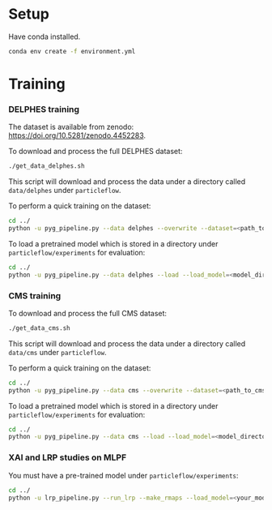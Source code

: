 # Setup

Have conda installed.
```bash
conda env create -f environment.yml
```

# Training

### DELPHES training
The dataset is available from zenodo: https://doi.org/10.5281/zenodo.4452283.

To download and process the full DELPHES dataset:
```bash
./get_data_delphes.sh
```

This script will download and process the data under a directory called `data/delphes` under `particleflow`.

To perform a quick training on the dataset:
```bash
cd ../
python -u pyg_pipeline.py --data delphes --overwrite --dataset=<path_to_delphes_data> --dataset_qcd=<path_to_delphes_data>
```

To load a pretrained model which is stored in a directory under `particleflow/experiments` for evaluation:
```bash
cd ../
python -u pyg_pipeline.py --data delphes --load --load_model=<model_directory> --load_epoch=<epoch_to_load> --dataset=<path_to_delphes_data> --dataset_qcd=<path_to_delphes_data>
```

### CMS training

To download and process the full CMS dataset:
```bash
./get_data_cms.sh
```
This script will download and process the data under a directory called `data/cms` under `particleflow`.

To perform a quick training on the dataset:
```bash
cd ../
python -u pyg_pipeline.py --data cms --overwrite --dataset=<path_to_cms_data> --dataset_qcd=<path_to_cms_data>
```

To load a pretrained model which is stored in a directory under `particleflow/experiments` for evaluation:
```bash
cd ../
python -u pyg_pipeline.py --data cms --load --load_model=<model_directory> --load_epoch=<epoch_to_load> --dataset=<path_to_cms_data> --dataset_qcd=<path_to_cms_data>
```

### XAI and LRP studies on MLPF

You must have a pre-trained model under `particleflow/experiments`:
```bash
cd ../
python -u lrp_pipeline.py --run_lrp --make_rmaps --load_model=<your_model> --load_epoch=<your_epoch>
```

